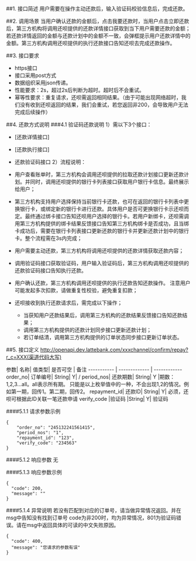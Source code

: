 ##1. 接口简述
用户需要在操作主动还款后，输入验证码校验信息后，完成还款。

##2. 调用场景
当用户确认还款的金额后，点击我要还款时，当用户点击立即还款后，第三方机构将调用还呗提供的还款详情接口获取到当下用户需要还款的金额；若还款详情返回的金额与还款计划中的金额不一致，会弹框提示用户还款详情中的金额。第三方机构调用还呗提供的执行还款接口告知还呗去完成还款操作。



##3. 接口要求
* https接口
* 接口采用post方式
* 数据组织采用json传递。
* 性能要求：2s，超过2s后判断为超时。超时后不会重试。
* 幂等性要求：重复请求，还呗需返回相同结果。（由于可能出现网络超时，我们没有收到还呗返回的结果，我们会重试，若您返回非200，会导致用户无法完成后续操作）

##4. 还款方式说明
###4.1 验证码还款说明
1）需以下3个接口：

* [还款详情接口]
* [还款执行接口]
* 还款验证码接口
2）流程说明：

* 用户查看账单时，第三方机构会调用还呗提供的拉取还款计划接口更新还款计划。并同时，调用还呗提供的银行卡列表接口获取用户银行卡信息。最终展示给用户；
* 第三方机构支持用户选择保持当前银行卡还款，也可在返回的银行卡列表中更换银行卡，或绑定新的银行卡进行还款。具体用户是否可更换银行卡示还呗而定。最终通过绑卡接口告知还呗用户选择的银行卡。若用户新绑卡，还呗需调用第三方机构提供的绑卡结果反馈接口告知第三方机构绑卡是否成功，且当绑卡成功后，需要在银行卡列表接口更新还款的银行卡并更新还款计划中的银行卡。整个流程需在3s内完成；
* 用户需要主动还款，第三方机构将调用还呗提供的还款详情获取还款内容；
* 调用验证码接口获取验证码，用户输入验证码后，第三方机构调用还呗提供的还款验证码接口告知执行还款。
* 用户确认还款，第三方机构调用还呗提供的执行还款告知还款操作。 注意用户可能发起多次扣款，请做重复性校验，避免重复扣款；
* 还呗接收到执行还款请求后，需完成以下操作；
   * 当获知用户还款结果后，调用第三方机构的还款结果反馈接口告知还款结果；
   * 调用第三方机构提供的还款计划同步接口更新还款计划；
   * 若订单结清，调用第三方机构提供的订单状态同步接口更新订单状态。

##5. 接口定义
http://openapi.dev.lattebank.com/xxxchannel/confirm/repay?r_c=XXX(渠道代码大写)

参数|  名称|  值类型| 是否可空 | 备注
----------- | ------------- | ------------
order_no|  订单编号|  String|  Y| /
period_nos|  还款期数|  String|  Y |期数：1,2,3...all。all表示所有期。
只能是以上枚举值中的一种，不会出现1,2的情况。例如第一期，回传1。第二期，回传2。
repayment_id|  还款ID|  String|  Y| 必须，还呗可根据此ID关联一笔还款申请
verify_code |验证码 |String|  Y| 验证码



####5.1.1 请求参数示例
```
{
    "order_no": "245132241561415",
    "period_nos": "1",
    "repayment_id": "123",
    "verify_code": "234563"
}
```
####5.1.2 响应参数
无

####5.1.3 响应参数示例
```
{
  "code": 200,
  "message": ""
}
```


####5.1.4 异常说明
若没有匹配到对应的订单号，请当做异常情况返回。并在msg中告知没有找到订单号 code为非200时，均为异常情况，801为验证码错误。请在msg中返回具体的可读的中文失败原因。
```
{
  "code": 400,
  "message": "您请求的参数有误"
}
```

